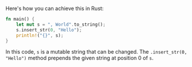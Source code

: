 Here's how you can achieve this in Rust:

```rust
fn main() {
    let mut s = ", World".to_string();
    s.insert_str(0, "Hello");
    println!("{}", s);
}
```

In this code, `s` is a mutable string that can be changed. The `.insert_str(0, "Hello")` method prepends the given string at position 0 of `s`.
